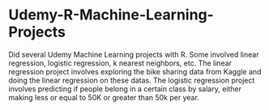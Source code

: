 # Udemy-R-Machine-Learning-Projects
Did several Udemy Machine Learning projects with R. Some involved linear regression, logistic regression, k nearest neighbors, etc. The linear regression project involves exploring the bike sharing data from Kaggle and doing the linear regression on these datas. The logistic regression project involves predicting if people belong in a certain class by salary, either making less or equal to 50K or greater than 50k per year.   
